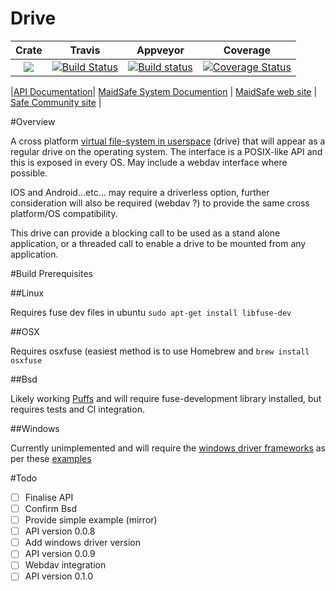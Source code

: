 # Drive 



|Crate|Travis|Appveyor|Coverage|
|:-------:|:-------:|:------:|:------:|
|[![](http://meritbadge.herokuapp.com/drive)](https://crates.io/crates/drive)|[![Build Status](https://travis-ci.org/dirvine/drive.svg?branch=master)](https://travis-ci.org/dirvine/drive)|[![Build status](https://ci.appveyor.com/api/projects/status/k5mtki2neaoa8voq/branch/master?svg=true)](https://ci.appveyor.com/project/dirvine/drive/branch/master)|[![Coverage Status](https://coveralls.io/repos/dirvine/drive/badge.svg)](https://coveralls.io/r/dirvine/drive)|

|[API Documentation](http://dirvine.github.io/drive/)| [MaidSafe System Documention](http://systemdocs.maidsafe.net/) | [MaidSafe web site](http://www.maidsafe.net) | [Safe Community site](https://forum.safenetwork.io) |

#Overview

A cross platform [virtual file-system in userspace](http://en.wikipedia.org/wiki/Filesystem_in_Userspace) (drive) that will appear as a regular drive on the operating system. The interface is a POSIX-like API and this is exposed in every OS. May include a webdav interface where possible. 

IOS and Android…etc… may require a driverless option, further consideration will also be required (webdav ?) to provide the same cross platform/OS compatibility. 

This drive can provide a blocking call to be used as a stand alone application, or a threaded call to enable a drive to be mounted from any application. 

#Build Prerequisites

##Linux

Requires fuse dev files in ubuntu `sudo apt-get install libfuse-dev`

##OSX

Requires osxfuse (easiest method is to use Homebrew and `brew install osxfuse`

##Bsd 

Likely working [Puffs](http://www.netbsd.org/docs/puffs/) and will require fuse-development library installed, but requires tests and CI integration.

##Windows

Currently unimplemented and will require the [windows driver frameworks](https://github.com/Microsoft/Windows-Driver-Frameworks) as  per these [examples](https://github.com/Microsoft/windows-driver-samples) 


#Todo
- [ ] Finalise API
- [ ] Confirm Bsd 
- [ ] Provide simple example (mirror) 
- [ ] API version 0.0.8
- [ ] Add windows driver version
- [ ] API version 0.0.9
- [ ] Webdav integration
- [ ] API version 0.1.0
